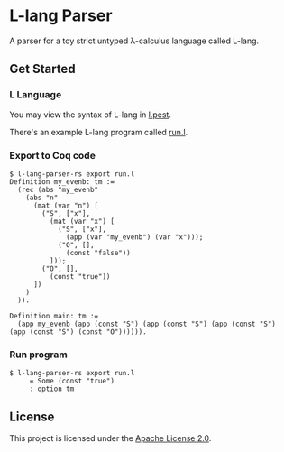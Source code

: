 # L-lang Parser

A parser for a toy strict untyped λ-calculus language called L-lang.

## Get Started

### L Language

You may view the syntax of L-lang in [l.pest](src/l.pest).

There's an example L-lang program called [run.l](run.l). 

### Export to Coq code

``` coq
$ l-lang-parser-rs export run.l
Definition my_evenb: tm :=
  (rec (abs "my_evenb"
    (abs "n"
      (mat (var "n") [
        ("S", ["x"],
          (mat (var "x") [
            ("S", ["x"],
              (app (var "my_evenb") (var "x")));
            ("O", [],
              (const "false"))
          ]));
        ("O", [],
          (const "true"))
      ])
    )
  )).

Definition main: tm :=
  (app my_evenb (app (const "S") (app (const "S") (app (const "S") (app (const "S") (const "O")))))).
```

### Run program

``` coq
$ l-lang-parser-rs export run.l
     = Some (const "true")
     : option tm
```

## License

This project is licensed under the [Apache License 2.0](LICENSE.md).
